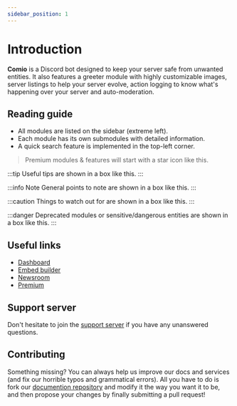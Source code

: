 ```yaml
---
sidebar_position: 1
---
```


# Introduction
**Comio** is a Discord bot designed to keep your server safe from unwanted entities. It also features a greeter module with highly customizable images, server listings to help your server evolve, action logging to know what's happening over your server and auto-moderation.

## Reading guide
- All modules are listed on the sidebar (extreme left).
- Each module has its own submodules with detailed information.
- A quick search feature is implemented in the top-left corner.

> <i className="fas fa-star star"></i> Premium modules & features will start with a star icon like this.

:::tip
Useful tips are shown in a box like this.
:::

:::info Note
General points to note are shown in a box like this.
:::

:::caution
Things to watch out for are shown in a box like this.
:::

:::danger
Deprecated modules or sensitive/dangerous entities are shown in a box like this.
:::

## Useful links
- [Dashboard](https://comio.cf/manage/) 
- [Embed builder](https://comio.cf/embeds)
- [Newsroom](https://comio.cf/news)
- [Premium](https://comio.cf/premium)

## Support server
Don't hesitate to join the [support server](https://comio/me/support/) if you have any unanswered questions.

## Contributing
Something missing? You can always help us improve our docs and services (and fix our horrible typos and grammatical errors). All you have to do is fork our [documention repository](https://github.com/ProjectComio/expo/) and modify it the way you want it to be, and then propose your changes by finally submitting a pull request!
